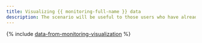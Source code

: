 ```yaml
---
title: Visualizing {{ monitoring-full-name }} data
description: The scenario will be useful to those users who have already deployed and launched one of the {{ yandex-cloud }} services. You will create a chart based on the {{ monitoring-full-name }} query language and place it on the dashboard.
---
```


{% include [data-from-monitoring-visualization](../../_tutorials/datalens/data-from-monitoring-visualization.md) %}
